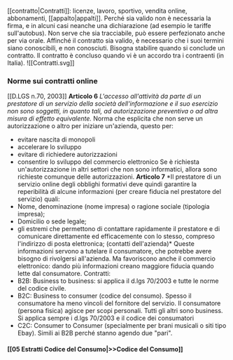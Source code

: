 [[contratto|Contratti]]: licenze, lavoro, sportivo, vendita online, abbonamenti, [[appalto|appalti]].
Perché sia valido non è necessaria la firma, e in alcuni casi neanche una dichiarazione (ad esempio le tariffe sull'autobus).
Non serve che sia tracciabile, può essere perfezionato anche per via orale. Affinché il contratto sia valido, è necessario che i suoi termini siano conoscibili, e non conosciuti.
Bisogna stabilire quando si conclude un contratto. Il contratto è concluso quando vi è un accordo tra i contraenti (in Italia).
![[Contratti.svg]]
### Norme sui contratti online
[[D.LGS n.70, 2003]]
**Articolo 6**
*L'accesso all'attività da parte di un prestatore di un servizio della società dell'informazione e il suo esercizio non sono soggetti, in quanto tali, ad autorizzazione preventiva o ad altra misura di effetto equivalente.*
Norma che esplicita che non serve un autorizzazione o altro per iniziare un'azienda, questo per:
- evitare nascita di monopoli
- accelerare lo sviluppo
- evitare di richiedere autorizzazioni
- consentire lo sviluppo del commercio elettronico
Se è richiesta un'autorizzazione in altri settori che non sono informatici, allora sono richieste comunque delle autorizzazioni.
**Articolo 7**
*Il prestatore di un servizio online degli obblighi formativi deve quindi garantire la reperibilità di alcune informazioni (per creare fiducia nel prestatore del servizio) quali:
- Nome, denominazione (nome impresa) o ragione sociale (tipologia impresa);
- Domicilio o sede legale;
- gli estremi che permettono di contattare rapidamente il prestatore e di  comunicare  direttamente ed efficacemente con lo stesso, compreso l'indirizzo di posta elettronica; (contatti dell'azienda)*
Queste informazioni servono a tutelare il consumatore, che potrebbe avere bisogno di rivolgersi all'azienda. Ma favoriscono anche il commercio elettronico: dando più informazioni creano maggiore fiducia quando lette dal consumatore.
Contratti:
- B2B: Business to business: si applica il d.lgs 70/2003 e tutte le norme del codice civile.
- B2C: Business to consumer (codice del consumo). Spesso il consumatore ha meno vincoli del fornitore del servizio. Il consumatore (persona fisica) agisce per scopi personali. Tutti gli altri sono business. Si applica sempre i d.lgs 70/2003 e il codice dei consumatori
- C2C: Consumer to Consumer (specialmente per brani musicali o siti tipo Ebay). Simili ai B2B perché stanno agendo due "pari".
#### [[05 Estratti Codice del Consumo|>>Codice del Consumo]]